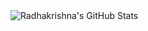 <img align="left" alt="Radhakrishna's GitHub Stats" src="https://github-readme-stats.vercel.app/api?username=Radhakrishna-G&show_icons=true&hide_border=true&include_all_commits=true&count_private=true&title_color=fff&icon_color=f9f9f9&text_color=9f9f9f&bg_color=151515" />